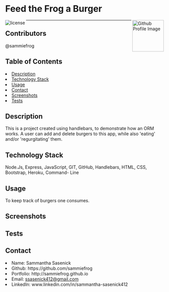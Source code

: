 # Feed the Frog a Burger
<img align="left" src="https://img.shields.io/badge/License-MIT-green" alt="license">
<img align="right" width="100" height="100" src="https://avatars0.githubusercontent.com/u/59233248?v=4" alt="Github Profile Image">
  <hr>

## Contributors
@sammiefrog
    
## Table of Contents
<li><a href="#description">Description</a></li>  
<li><a href="#tech">Technology Stack</a></li> 
<li><a href="#usage">Usage</a></li> 
<li><a href="#contact">Contact</a></li> 
<li><a href="#screenshots">Screenshots</a></li> 
<li><a href="#tests">Tests</a></li> 
  
<h2 id= "description">Description</h2>
This is a project created using handlebars, to demonstrate how an ORM works. A user can add and delete burgers to this app, while also 'eating' and/or 'regurgitating' them.
    
<h2 id= "technology">Technology Stack</h2>
 Node.Js, Express, JavaScript, GIT, GitHub, Handlebars, HTML, CSS, Bootstrap, Heroku, Command- Line
  
<h2 id= "usage">Usage</h2>
To keep track of burgers one consumes.

<h2 id="screenshots">Screenshots</h2>

<h2 id= "tests">Tests</h2>


<h2 id= "contact">Contact</h2>
<li>Name: Sammantha Sasenick</li> 
<li>Github: https://github.com/sammiefrog</li> 
<li>Portfolio: http://sammiefrog.github.io</li>
<li>Email: <a href="mailto:ssasenick412@gmail.com" target="_blank">ssasenick412@gmail.com</a></li> 
<li>LinkedIn: www.linkedin.com/in/sammantha-sasenick412</li> 
 